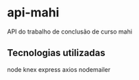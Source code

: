 # api-mahi
 API do trabalho de conclusão de curso mahi
 
## Tecnologias utilizadas
 node
 knex
 express
 axios
 nodemailer
 
